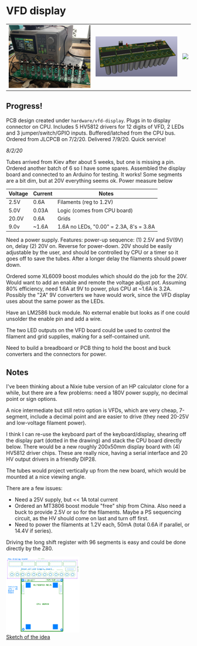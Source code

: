 # VFD display

<table>
  <tr><td><img src="https://github.com/eshazen/retro-25/blob/master/photos/display_11.jpg" width=300>
    <td><img src="https://github.com/eshazen/retro-25/blob/master/hardware/vfd-display/3D/render_board.png" width=300>
    <td><img src="https://github.com/eshazen/retro-25/blob/master/photos/vfd_bare_pcb.jpg" width=300>
</table>

## Progress!

PCB design created under ```hardware/vfd-display```.  Plugs in to display connector on CPU.  Includes 5 HV5812 drivers for 12 digits of VFD, 2 LEDs and 3 jumper/switch/GPIO inputs.  Buffered/latched from the CPU bus.  Ordered from JLCPCB on 7/2/20.  Delivered 7/9/20.  Quick service!

_8/2/20_

Tubes arrived from Kiev after about 5 weeks, but one is missing a pin.  Ordered another batch of 6 so I have some spares.  Assembled the display board and connected to an Arduino for testing.  It works!  Some segments are a bit dim, but at 20V everything seems ok. Power measure below

Voltage | Current | Notes
------- | ------- | -----
  2.5V  |   0.6A  | Filaments (reg to 1.2V)
  5.0V  |   0.03A | Logic (comes from CPU board)
 20.0V  |   0.6A  | Grids
  9.0v  |  ~1.6A  | 1.6A no LEDs, "0.00" = 2.3A, 8's = 3.8A
  
Need a power supply.  Features:  power-up sequence:  (1) 2.5V and 5V(9V) on, delay  (2) 20V on.  Reverse for power-down.  20V should be easily adjustable by the user, and should be controlled by CPU or a timer so it goes off to save the tubes.  After a longer delay the filaments should power down.

Ordered some XL6009 boost modules which should do the job for the 20V.  Would want to add an enable and remote the voltage adjust pot.  Assuming 80% efficiency, need 1.6A at 9V to power, plus CPU at ~1.6A is 3.2A.  Possibly the "2A" 9V converters we have would work, since the VFD display uses about the same power as the LEDs.

Have an LM2586 buck module.  No external enable but looks as if one could unsolder the enable pin and add a wire.

The two LED outputs on the VFD board could be used to control the filament and grid supplies, making for a self-contained unit.

Need to build a breadboard or PCB thing to hold the boost and buck converters and the connectors for power.

## Notes

I've been thinking about a Nixie tube version of an HP calculator
clone for a while, but there are a few problems:  need a 180V power
supply, no decimal point or sign options.

A nice intermediate but still retro option is VFDs, which are very
cheap, 7-segment, include a decimal point and are easier to drive
(they need 20-25V and low-voltage filament power).

I think I can re-use the keyboard part of the keyboard/display,
shearing off the display part (dotted in the drawing) and stack the
CPU board directly below.  There would be a new roughly 200x50mm
display board with (4) HV5812 driver chips.  These are really nice,
having a serial interface and 20 HV output drivers in a friendly DIP28.

The tubes would project vertically up from the new board, which would
be mounted at a nice viewing angle.

There are a few issues:

* Need a 25V supply, but << 1A total current
 * Ordered an MT3806 boost module "free" ship from China.  Also need a buck to provide 2.5V or so for the filaments.  Maybe a PS sequencing circuit, as the HV should come on last and turn off first.
* Need to power the filaments at 1.2V each, 50mA (total 0.6A if parallel,
or 14.4V if series).

Driving the long shift register with 96 segments is easy and could be
done directly by the Z80.

<a href="https://github.com/eshazen/retro-25/blob/master/notes/VFD-Display/new-pcb-top-view.png">
  <img src="https://github.com/eshazen/retro-25/blob/master/notes/VFD-Display/new-pcb-top-view.png" width=200>
  <br>Sketch of the idea</a>
  
